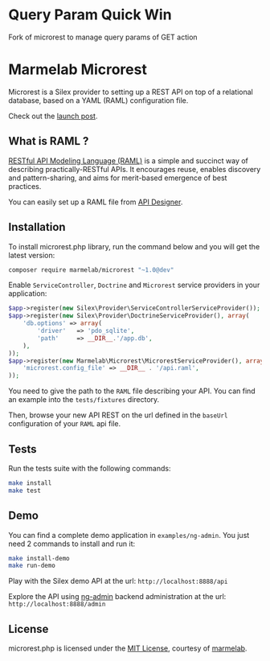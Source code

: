 # Query Param Quick Win
Fork of microrest to manage query params of GET action

# Marmelab Microrest

Microrest is a Silex provider to setting up a REST API on top of a relational database, based on a YAML (RAML) configuration file.

Check out the [launch post](http://marmelab.com/blog/2015/01/05/introducing-microrest-raml-api-in-silex.html).

## What is RAML ?

[RESTful API Modeling Language (RAML)](http://raml.org/) is a simple and succinct way of describing practically-RESTful APIs. It encourages reuse, enables discovery and pattern-sharing, and aims for merit-based emergence of best practices.   

You can easily set up a RAML file from [API Designer](http://api-portal.anypoint.mulesoft.com/raml/api-designer).     

## Installation

To install microrest.php library, run the command below and you will get the latest version:

```bash
composer require marmelab/microrest "~1.0@dev"
```

Enable `ServiceController`, `Doctrine` and `Microrest` service providers in your application:

```php
$app->register(new Silex\Provider\ServiceControllerServiceProvider());
$app->register(new Silex\Provider\DoctrineServiceProvider(), array(
    'db.options' => array(
        'driver'   => 'pdo_sqlite',
        'path'     => __DIR__.'/app.db',
    ),
));
$app->register(new Marmelab\Microrest\MicrorestServiceProvider(), array(
    'microrest.config_file' => __DIR__ . '/api.raml',
));
```
  
You need to give the path to the `RAML` file describing your API. You can find an example into the `tests/fixtures` directory.

Then, browse your new API REST on the url defined in the `baseUrl` configuration of your `RAML` api file.

## Tests

Run the tests suite with the following commands:

```bash
make install
make test
```

## Demo

You can find a complete demo application in `examples/ng-admin`. You just need 2 commands to install and run it:

```bash
make install-demo
make run-demo
```

Play with the Silex demo API at the url: `http://localhost:8888/api`

Explore the API using [ng-admin](https://github.com/marmelab/ng-admin) backend administration at the url: `http://localhost:8888/admin`

## License

microrest.php is licensed under the [MIT License](LICENSE), courtesy of [marmelab](http://marmelab.com).
